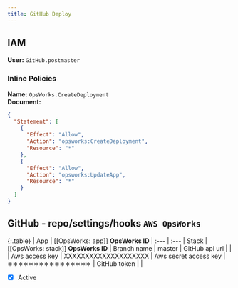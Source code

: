 ```yaml
---
title: GitHub Deploy
---
```


## IAM
**User:** `GitHub.postmaster`

### Inline Policies
**Name:** `OpsWorks.CreateDeployment`  
**Document:**

```json
{
  "Statement": [
    {
      "Effect": "Allow",
      "Action": "opsworks:CreateDeployment",
      "Resource": "*"
    },
    {
      "Effect": "Allow",
      "Action": "opsworks:UpdateApp",
      "Resource": "*"
    }
  ]
}
```

## GitHub - repo/settings/hooks `AWS OpsWorks`

{:.table}
| App | [[OpsWorks: app]] **OpsWorks ID**
| :--- | :--- 
| Stack | [[OpsWorks: stack]] **OpsWorks ID**
| Branch name | master
| GitHub api url | |
| Aws access key | XXXXXXXXXXXXXXXXXXXX
| Aws secret access key | ∗∗∗∗∗∗∗∗∗∗∗∗∗∗∗∗
| GitHub token | |

- [x] Active